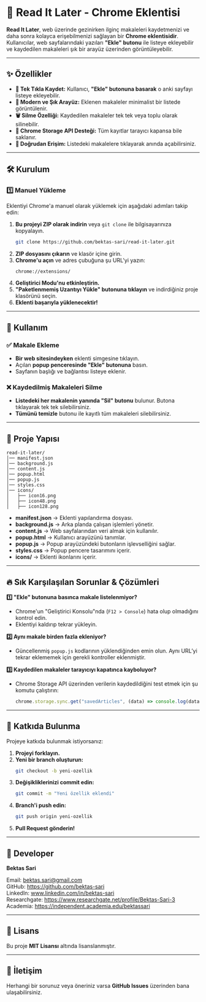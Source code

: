 # 📖 Read It Later - Chrome Eklentisi

**Read It Later**, web üzerinde gezinirken ilginç makaleleri kaydetmenizi ve daha sonra kolayca erişebilmenizi sağlayan bir **Chrome eklentisidir**. Kullanıcılar, web sayfalarındaki yazıları **"Ekle" butonu** ile listeye ekleyebilir ve kaydedilen makaleleri şık bir arayüz üzerinden görüntüleyebilir.

---

## ✨ Özellikler
- **📌 Tek Tıkla Kaydet:** Kullanıcı, **"Ekle" butonuna basarak** o anki sayfayı listeye ekleyebilir.
- **📑 Modern ve Şık Arayüz:** Eklenen makaleler minimalist bir listede görüntülenir.
- **🗑️ Silme Özelliği:** Kaydedilen makaleler tek tek veya toplu olarak silinebilir.
- **💾 Chrome Storage API Desteği:** Tüm kayıtlar tarayıcı kapansa bile saklanır.
- **🔗 Doğrudan Erişim:** Listedeki makalelere tıklayarak anında açabilirsiniz.

---

## 🛠️ Kurulum
### 1️⃣ Manuel Yükleme
Eklentiyi Chrome'a manuel olarak yüklemek için aşağıdaki adımları takip edin:

1. **Bu projeyi ZIP olarak indirin** veya `git clone` ile bilgisayarınıza kopyalayın.
   ```bash
   git clone https://github.com/bektas-sari/read-it-later.git
   ```
2. **ZIP dosyasını çıkarın** ve klasör içine girin.
3. **Chrome'u açın** ve adres çubuğuna şu URL'yi yazın:
   ```
   chrome://extensions/
   ```
4. **Geliştirici Modu'nu etkinleştirin.**
5. **"Paketlenmemiş Uzantıyı Yükle" butonuna tıklayın** ve indirdiğiniz proje klasörünü seçin.
6. **Eklenti başarıyla yüklenecektir!**

---

## 🎯 Kullanım
### ✅ Makale Ekleme
- **Bir web sitesindeyken** eklenti simgesine tıklayın.
- Açılan **popup penceresinde "Ekle" butonuna** basın.
- Sayfanın başlığı ve bağlantısı listeye eklenir.

### ❌ Kaydedilmiş Makaleleri Silme
- **Listedeki her makalenin yanında "Sil" butonu** bulunur. Butona tıklayarak tek tek silebilirsiniz.
- **Tümünü temizle** butonu ile kayıtlı tüm makaleleri silebilirsiniz.

---

## 📂 Proje Yapısı
```
read-it-later/
│── manifest.json
│── background.js
│── content.js
│── popup.html
│── popup.js
│── styles.css
│── icons/
│   ├── icon16.png
│   ├── icon48.png
│   ├── icon128.png
```

- **manifest.json** → Eklenti yapılandırma dosyası.
- **background.js** → Arka planda çalışan işlemleri yönetir.
- **content.js** → Web sayfalarından veri almak için kullanılır.
- **popup.html** → Kullanıcı arayüzünü tanımlar.
- **popup.js** → Popup arayüzündeki butonların işlevselliğini sağlar.
- **styles.css** → Popup pencere tasarımını içerir.
- **icons/** → Eklenti ikonlarını içerir.

---

## 🔥 Sık Karşılaşılan Sorunlar & Çözümleri
**1️⃣ "Ekle" butonuna basınca makale listelenmiyor?**
- Chrome'un "Geliştirici Konsolu"nda (`F12 > Console`) hata olup olmadığını kontrol edin.
- Eklentiyi kaldırıp tekrar yükleyin.

**2️⃣ Aynı makale birden fazla ekleniyor?**
- Güncellenmiş `popup.js` kodlarının yüklendiğinden emin olun. Aynı URL’yi tekrar eklememek için gerekli kontroller eklenmiştir.

**3️⃣ Kaydedilen makaleler tarayıcıyı kapatınca kayboluyor?**
- Chrome Storage API üzerinden verilerin kaydedildiğini test etmek için şu komutu çalıştırın:
  ```javascript
  chrome.storage.sync.get("savedArticles", (data) => console.log(data));
  ```

---

## 🤝 Katkıda Bulunma
Projeye katkıda bulunmak istiyorsanız:
1. **Projeyi forklayın.**
2. **Yeni bir branch oluşturun:**
   ```bash
   git checkout -b yeni-ozellik
   ```
3. **Değişikliklerinizi commit edin:**
   ```bash
   git commit -m "Yeni özellik eklendi"
   ```
4. **Branch'i push edin:**
   ```bash
   git push origin yeni-ozellik
   ```
5. **Pull Request gönderin!**

---

## 👤 Developer

**Bektas Sari**  

Email: bektas.sari@gmail.com  <br>
GitHub: https://github.com/bektas-sari <br>
LinkedIn: www.linkedin.com/in/bektas-sari <br>
Researchgate: https://www.researchgate.net/profile/Bektas-Sari-3 <br>
Academia: https://independent.academia.edu/bektassari <br>

---

## 📜 Lisans
Bu proje **MIT Lisansı** altında lisanslanmıştır.

---

## 📧 İletişim
Herhangi bir sorunuz veya öneriniz varsa **GitHub Issues** üzerinden bana ulaşabilirsiniz.



